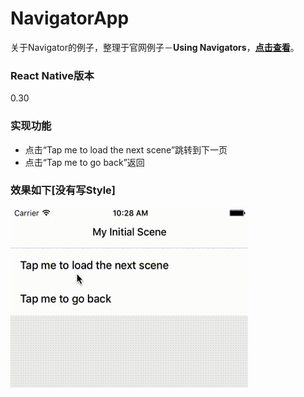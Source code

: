 # NavigatorApp

关于Navigator的例子，整理于官网例子－**Using Navigators**，[**点击查看**](http://facebook.github.io/react-native/docs/using-navigators.html)。

### React Native版本
0.30

### 实现功能
- 点击“Tap me to load the next scene”跳转到下一页
- 点击“Tap me to go back”返回
### 效果如下[没有写Style]
![image](NavigationStack-Navigator.gif)
